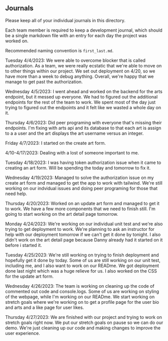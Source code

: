 ## Journals

Please keep all of your individual journals in this directory.

Each team member is required to keep a development journal, which should be a single markdown file with an entry for each day the project was worked on.

Recommended naming convention is `first_last.md`.

Tuesday 4/4/2023:
We were able to overcome blocker that is called authorization. As a team, we were really ecstatic that we're able to move on to other things within our project. We set out deployment on 4/20, so we have more than a week to debug anything. Overall, we're happy that we manage to get past the authorization.

Wednesday 4/5/2023:
I went ahead and worked on the backend for the arts endpoint, but it messed up everyone. We had to figured out the additional endpoints for the rest of the team to work. We spent most of the day just trying to figured out the endpoints and it felt like we wasted a whole day on it.

Thursday 4/6/2023:
Did peer programing with everyone that's missing their endpoints. I'm fixing with arts api and its database to that each art is assign to a a user and the art displays the art username versus an integer.

Friday 4/7/2023:
I started on the create art form.

4/10-4/17/2023:
Dealing with a lost of someone important to me.

Tuesday 4/18/2023:
I was having token authorization issue when it came to creating an art form. Will be spending the today and tomorrow to fix it.

Wednesday 4/19/2023:
Managed to solve the authorization issue on my create art form and managed to get the app to work with tailwind. We're still working on our indvidual issues and doing peer programing for those that need help.

Thursday 4/20/2023:
Worked on an update art form and managed to get it to work. We have a few more components that we need to finish still. I'm going to start working on the art detail page tomorrow.

Monday 4/24/2023:
We're working on our individual unit test and we're also trying to get deployment to work. We're planning to ask an instructor for help with our deployment tomorrow if we can't get it done by tonight. I also didn't work on the art detail page because Danny already had it started on it before i started it.

Tuesday 4/25/2023:
We're still working on trying to finish deployment and hopefully get it done by today. Some of us are still working on our unit test, including me, and I also want to work on our READme. We got deployment done last night which was a huge relieve for us. I also worked on the CSS for the update art form.

Wednesday 4/26/2023:
The team is working on cleaning up the code of commented out code and console.logs. Some of us are working on styling of the webpage, while I'm working on our READme. We start working on stretch goals where we're working on to get a profile page for the user bio and arts and a like page for user likes.

Thursday 4/27/2023:
We are finished with our project and trying to work on stretch goals right now. We put our stretch goals on pause so we can do our demo. We're just cleaning up our code and making changes to improve the user experience.
